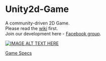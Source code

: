 Unity2d-Game
============
A community-driven 2D Game.  
Please read the [wiki](https://github.com/sagivo/Unity2d-Game/wiki) first.  
Join our development here - [Facebook group](https://www.facebook.com/groups/688592461201094/).  
    
[![IMAGE ALT TEXT HERE](https://scontent-b.xx.fbcdn.net/hphotos-xpf1/v/t1.0-9/1911951_405830216231896_4544334178032324319_n.png?oh=8dfc893bbe3d3ca346fece53353ed120&oe=54BBC582)](http://www.youtube.com/watch?v=gbuhBjhy-X0)  
   
[Game Specs](https://docs.google.com/presentation/d/1PxVB5uX5lVhBTMCCCCkIBSnwDcSZNMvuctG_pP9c4qg/edit#slide=id.g3858c9d95_063)
